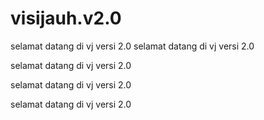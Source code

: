 # visijauh.v2.0
selamat datang di vj versi 2.0
selamat datang di vj versi 2.0

selamat datang di vj versi 2.0

selamat datang di vj versi 2.0

selamat datang di vj versi 2.0



